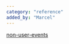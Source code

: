 ```yaml
---
category: "reference"
added_by: "Marcel"
---
```


[non-user-events](https://non-user-events.computer-feeling.xyz/)